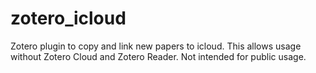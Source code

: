 # zotero_icloud
Zotero plugin to copy and link new papers to icloud. This allows usage without Zotero Cloud and Zotero Reader. Not intended for public usage.
